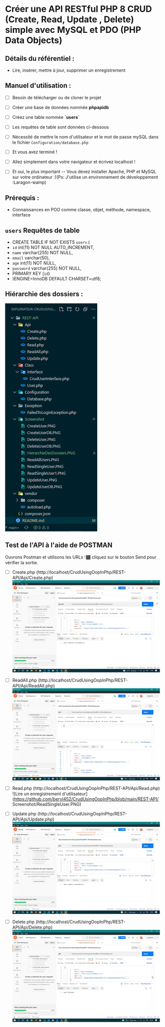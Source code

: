 #  Créer une API RESTful PHP 8 CRUD (Create, Read, Update , Delete) simple avec MySQL et PDO (PHP Data Objects) 
 
##   Détails du référentiel : 

- Lire, insérer, mettre à jour, supprimer un enregistrement 
 

##  Manuel d'utilisation : 
  
-[ ] Besoin de télécharger ou de cloner le projet 
-[ ] Créer une base de données nommée **phpapidb** 
-[ ] Créez une table nommée **\`users\`** 
-[ ] Les requêtes de table sont données ci-dessous 
-[ ] Nécessité de mettre le nom d'utilisateur et le mot de passe mySQL dans le fichier `Configuration/database.php` 
-[ ] Et vous avez terminé ! 
-[ ] Allez simplement dans votre navigateur et écrivez localhost ! 
-[ ] Et oui, le plus important -- Vous devez installer Apache, PHP et MySQL sur votre ordinateur :)(Ps: J'utilise un environnement de développement :Laragon-wamp) 


##  Prérequis : 

- Connaissances en POO comme classe, objet, méthode, namespace, interface     

##  `users` Requêtes de table 
- CREATE TABLE IF NOT EXISTS `users` (
-   `id` int(11) NOT NULL AUTO_INCREMENT,
-   `name` varchar(255) NOT NULL,
-   `email` varchar(50),
-   `age` int(11) NOT NULL,
-   `password` varchar(255) NOT NULL,
-   PRIMARY KEY (`id`)
- )ENGINE=InnoDB  DEFAULT CHARSET=utf8;


##  Hiérarchie des dossiers : 
![Hiérarchie des dossiers](https://github.com/beryl452/CrudUsingOopInPhp/blob/main/REST-API/Screenshot/HierarchieDesDossiers.PNG)

## Test de l'API à l'aide de POSTMAN

Ouvrons Postman et utilisons les URLs 👇🏾 cliquez sur le bouton Send pour vérifier la sortie.
- [ ] Create.php (http://localhost/CrudUsingOopInPhp/REST-API/Api/Create.php)
![Créer un enregistrement d'utilisateur](https://github.com/beryl452/CrudUsingOopInPhp/blob/main/REST-API/Screenshot/CreateUser.PNG)

- [ ] ReadAll.php (http://localhost/CrudUsingOopInPhp/REST-API/Api/ReadAll.php)
![Lire les enregistrement d'utilisateur](https://github.com/beryl452/CrudUsingOopInPhp/blob/main/REST-API/Screenshot/ReadAllUsers.PNG)

- [ ] Read.php (http://localhost/CrudUsingOopInPhp/REST-API/Api/Read.php)
![Lire un enregistrement d'utilisateur](https://github.com/beryl452/CrudUsingOopInPhp/blob/main/REST-API/
Screenshot/ReadSingleUser.PNG)

- [ ] Update.php (http://localhost/CrudUsingOopInPhp/REST-API/Api/Update.php)
![Mettre à jour un enregistrement d'utilisateur](https://github.com/beryl452/CrudUsingOopInPhp/blob/main/REST-API/Screenshot/UpdateUser.PNG)

- [ ] Delete.php (http://localhost/CrudUsingOopInPhp/REST-API/Api/Delete.php)
![Supprimer l'enregistrement d'un utilisateur](https://github.com/beryl452/CrudUsingOopInPhp/blob/main/REST-API/Screenshot/DeleteUser.PNG)
